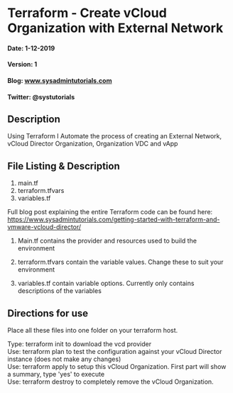 # Terraform - Create vCloud Organization with External Network
#### Date: 1-12-2019
#### Version: 1
#### Blog: www.sysadmintutorials.com
#### Twitter: @systutorials

## Description

Using Terraform I Automate the process of creating an External Network, vCloud Director Organization, Organization VDC and vApp

## File Listing & Description
1. main.tf<br>
1. terraform.tfvars<br>
1. variables.tf<br>

Full blog post explaining the entire Terraform code can be found here:<br>
https://www.sysadmintutorials.com/getting-started-with-terraform-and-vmware-vcloud-director/<br>
  
1. Main.tf contains the provider and resources used to build the environment<br>

2. terraform.tfvars contain the variable values. Change these to suit your environment<br>

3. variables.tf contain variable options. Currently only contains descriptions of the variables<br>
 
## Directions for use

Place all these files into one folder on your terraform host.

Type: terraform init to download the vcd provider<br>
Use: terraform plan to test the configuration against your vCloud Director instance (does not make any changes)<br>
Use: terraform apply to setup this vCloud Organization. First part will show a summary, type 'yes' to execute<br>
Use: terraform destroy to completely remove the vCloud Organization.
